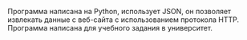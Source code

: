 Программа написана на Python, использует JSON, он позволяет извлекать данные с веб-сайта с использованием протокола HTTP. Программа написана для учебного задания в университет. 
